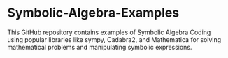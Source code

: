 # Symbolic-Algebra-Examples
This GitHub repository contains examples of Symbolic Algebra Coding using popular libraries like sympy, Cadabra2, and Mathematica for solving mathematical problems and manipulating symbolic expressions.

